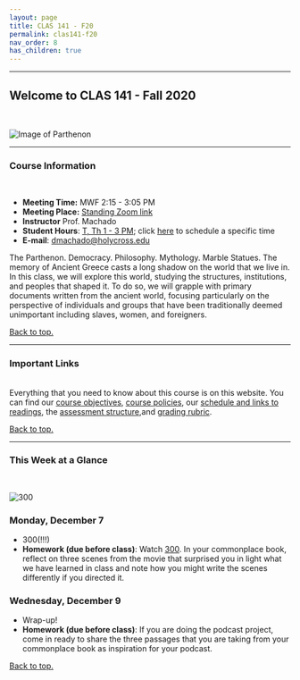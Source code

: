 ```yaml
---
layout: page
title: CLAS 141 - F20
permalink: clas141-f20
nav_order: 8
has_children: true
---
```

***

## Welcome to CLAS 141 - Fall 2020
&nbsp;

![Image of Parthenon](https://lp-cms-production.imgix.net/2019-09/ab57ac3775d90a72da514d158401bd47-parthenon.jpg)

***

### Course Information
&nbsp;  
- **Meeting Time:** MWF 2:15 - 3:05 PM
- **Meeting Place:** [Standing Zoom link](https://holycross.zoom.us/j/92776466909)
- **Instructor** Prof. Machado
- **Student Hours**: [T, Th 1 - 3 PM](https://holycross.zoom.us/j/92203871368); click [here](https://calendar.google.com/calendar/selfsched?sstoken=UVBpQWdjNHJvdW1CfGRlZmF1bHR8NzVjMTgxMGMxY2NlMDA4NGI3OGIxZTEyNDM0MzQwZjQ) to schedule a specific time
- **E-mail**: dmachado@holycross.edu

The Parthenon. Democracy. Philosophy. Mythology. Marble Statues. The memory of Ancient Greece casts a long shadow on the world that we live in. In this class, we will explore this world, studying the structures, institutions, and peoples that shaped it. To do so, we will grapple with primary documents written from the ancient world, focusing particularly on the perspective of individuals and groups that have been traditionally deemed unimportant including slaves, women, and foreigners.

[Back to top.](#top)

***

### Important Links
&nbsp;  
Everything that you need to know about this course is on this website. You can find our [course objectives](https://dominicmachado.github.io/course-objectives-clas141-f20), [course policies](https://dominicmachado.github.io/course-policies-clas141-f20), our [schedule and links to readings](https://dominicmachado.github.io/schedule-clas141-f20), the [assessment structure](https://dominicmachado.github.io/assessment-clas141-f20#ancient-source-analysis),and [grading rubric](https://dominicmachado.github.io/specification-grading-clas141-f20).

[Back to top.](#top)

***

### This Week at a Glance
&nbsp;  

![300](https://images-na.ssl-images-amazon.com/images/S/sgp-catalog-images/region_US/wb-047194-Full-Image_GalleryBackground-en-US-1483993558755._RI_.jpg)

### Monday, December 7
- 300(!!!)
- **Homework (due before class)**: Watch [300](https://holycross.hosted.panopto.com/Panopto/Pages/Viewer.aspx?id=e6324488-0563-4c39-93ff-ac8700ddd77d). In your commonplace book, reflect on three scenes from the movie that surprised you in light what we have learned in class and note how you might write the scenes differently if you directed it.

### Wednesday, December 9
- Wrap-up!
- **Homework (due before class)**: If you are doing the podcast project, come in ready to share the three passages that you are taking from your commonplace book as inspiration for your podcast.



[Back to top.](#top)

